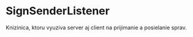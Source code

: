 SignSenderListener
==================

Knizinica, ktoru vyuziva server aj client na prijimanie a posielanie sprav.
